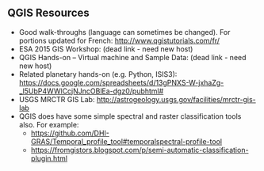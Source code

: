 ## QGIS Resources
* Good walk-throughs (language can sometimes be changed). For portions updated for French: http://www.qgistutorials.com/fr/
* ESA 2015 GIS Workshop: (dead link - need new host)
* QGIS Hands-on – Virtual machine and Sample Data: (dead link - need new host)
* Related planetary hands-on (e.g. Python, ISIS3): https://docs.google.com/spreadsheets/d/13gPNXS-W-jxhaZg-_l5UbP4WWlCcjNJncOBlEa-dgz0/pubhtml#
* USGS MRCTR GIS Lab: http://astrogeology.usgs.gov/facilities/mrctr-gis-lab
* QGIS does have some simple spectral and raster classification tools also. For example:
  * https://github.com/DHI-GRAS/Temporal_profile_tool#temporalspectral-profile-tool
  * https://fromgistors.blogspot.com/p/semi-automatic-classification-plugin.html
